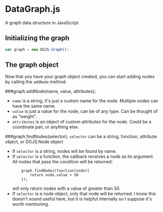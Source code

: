 DataGraph.js
============

A graph data structure in JavaScript

Initializing the graph
----------------------

```javascript
var graph = new DGJS.Graph();
```


The graph object
----------------

Now that you have your graph object created, you can start adding nodes by calling the `addNode` method.

###graph.addNode(name, value, attributes);
- `name` is a string, it's just a custom name for the node. Multiple nodes can have the same name.
- `value` is just a value for the node, can be of any type. Can be thought of as "weight".
- `attributes` is an object of custom attributes for the node. Could be a coordinate pair, or anything else.


###graph.findNodes(selector);
`selector` can be a string, function, attribute object, or DGJS.Node object

- If `selector` is a string, nodes will be found by name.
- If `selector` is a function, the callback receives a node as its argument. All nodes that pass the condition will be returned: 
    ```
        graph.findNodes(function(node){
            return node.value > 50
        });
    ```
    will only return nodes with a value of greater than 50.
- If `selector` is a node object, only that node will be returned. I know this doesn't sound useful here, but it is helpful internally so I suppose it's worth mentioning. 
